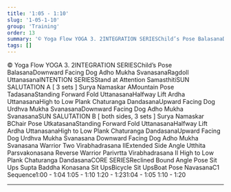 ```yaml
---
title: '1:05 - 1:10'
slug: '1-05-1-10'
group: 'Training'
order: 13
summary: '© Yoga Flow YOGA 3. 2INTEGRATION SERIESChild’s Pose BalasanaDownward Facing Dog Adho Mukha SvanasanaRagdoll UttanasanaINTENTION SERIESStand at Attention SamasthitiSUN SALUTATION A '
tags: []
---
```


© Yoga Flow YOGA 3. 2INTEGRATION SERIESChild’s Pose BalasanaDownward Facing Dog Adho Mukha SvanasanaRagdoll UttanasanaINTENTION SERIESStand at Attention SamasthitiSUN SALUTATION A [ 3 sets ] Surya Namaskar AMountain Pose TadasanaStanding Forward Fold UttanasanaHalfway Lift Ardha UttanasanaHigh to Low Plank Chaturanga DandasanaUpward Facing Dog Urdhva Mukha SvanasanaDownward Facing Dog Adho Mukha SvanasanaSUN SALUTATION B [ both sides, 3 sets ] Surya Namaskar BChair Pose UtkatasanaStanding Forward Fold UttanasanaHalfway Lift Ardha UttanasanaHigh to Low Plank Chaturanga DandasanaUpward Facing Dog Urdhva Mukha Svanasana Downward Facing Dog Adho Mukha Svanasana Warrior Two Virabhadrasana IIExtended Side Angle Utthita Parsvakonasana Reverse Warrior Parivrtta Virabhadrasana II High to Low Plank Chaturanga DandasanaCORE SERIESReclined Bound Angle Pose Sit Ups Supta Baddha Konasana Sit UpsBicycle Sit UpsBoat Pose NavasanaC1 Sequence1:00 - 1:04
1:05 - 1:10
1:20 - 1:231:04 - 1:05
1:10 - 1:20

---

